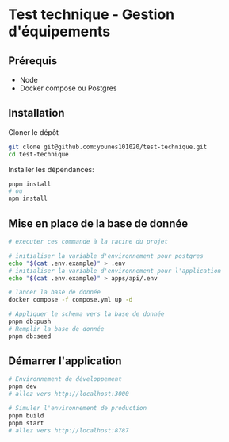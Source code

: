 # Test technique - Gestion d'équipements

## Prérequis

- Node
- Docker compose ou Postgres

## Installation

Cloner le dépôt

```zsh
git clone git@github.com:younes101020/test-technique.git
cd test-technique
```

Installer les dépendances:

```zsh
pnpm install
# ou
npm install
```

## Mise en place de la base de donnée

```zsh
# executer ces commande à la racine du projet

# initialiser la variable d'environnement pour postgres
echo "$(cat .env.example)" > .env
# initialiser la variable d'environnement pour l'application
echo "$(cat .env.example)" > apps/api/.env

# lancer la base de donnée
docker compose -f compose.yml up -d

# Appliquer le schema vers la base de donnée
pnpm db:push
# Remplir la base de donnée
pnpm db:seed
```

## Démarrer l'application

```zsh
# Environnement de développement
pnpm dev
# allez vers http://localhost:3000

# Simuler l'environnement de production
pnpm build
pnpm start
# allez vers http://localhost:8787
```
